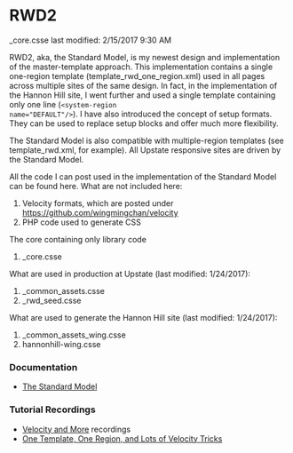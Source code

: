 # RWD2

_core.csse last modified: 2/15/2017 9:30 AM

RWD2, aka, the Standard Model, is my newest design and implementation of the master-template approach. This implementation contains a single one-region template (template_rwd_one_region.xml) used in all pages across multiple sites of the same design. In fact, in the implementation of the Hannon Hill site, I went further and used a single template containing only one line (<code>&lt;system-region name="DEFAULT"/&gt;</code>). I have also introduced the concept of setup formats. They can be used to replace setup blocks and offer much more flexibility. 

The Standard Model is also compatible with multiple-region templates (see template_rwd.xml, for example). All Upstate responsive sites are driven by the Standard Model.

All the code I can post used in the implementation of the Standard Model can be found here. What are not included here:

1. Velocity formats, which are posted under https://github.com/wingmingchan/velocity
2. PHP code used to generate CSS

The core containing only library code

1.  _core.csse

What are used in production at Upstate (last modified: 1/24/2017):

1. _common_assets.csse
2. _rwd_seed.csse

What are used to generate the Hannon Hill site (last modified: 1/24/2017):

1. _common_assets_wing.csse
2. hannonhill-wing.csse

<h3>Documentation</h3>
<ul>
<li><a href="http://www.upstate.edu/cascade-admin/standard-model/index.php">The Standard Model</a></li>
</ul>

<h3>Tutorial Recordings</h3>
<ul>
<li><a href="https://www.youtube.com/playlist?list=PL5FL7lAbKiG-AYX35qK8y0FN7RgJl9ISD">Velocity and More</a> recordings</li>
<li><a href="https://www.youtube.com/playlist?list=PLiPcpR6GRx5dN3Z5-tAAMLgFX59Njkv6f">One Template, One Region, and Lots of Velocity Tricks</a></li>
</ul>
